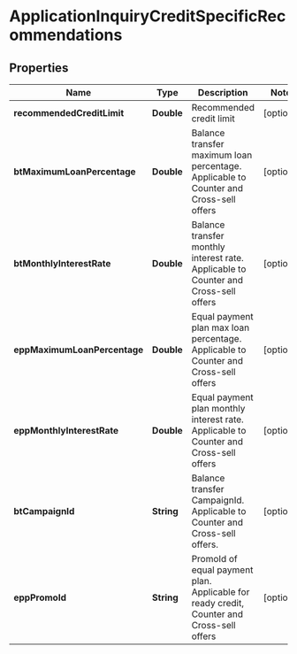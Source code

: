 # ApplicationInquiryCreditSpecificRecommendations

## Properties
Name | Type | Description | Notes
------------ | ------------- | ------------- | -------------
**recommendedCreditLimit** | **Double** | Recommended credit limit |  [optional]
**btMaximumLoanPercentage** | **Double** | Balance transfer maximum loan percentage. Applicable to Counter and Cross-sell offers |  [optional]
**btMonthlyInterestRate** | **Double** | Balance transfer monthly interest rate. Applicable to Counter and Cross-sell offers |  [optional]
**eppMaximumLoanPercentage** | **Double** | Equal payment plan max loan percentage. Applicable to Counter and Cross-sell offers |  [optional]
**eppMonthlyInterestRate** | **Double** | Equal payment plan monthly interest rate. Applicable to Counter and Cross-sell offers |  [optional]
**btCampaignId** | **String** | Balance transfer CampaignId. Applicable to Counter and Cross-sell offers. |  [optional]
**eppPromoId** | **String** | PromoId of equal payment plan. Applicable for ready credit, Counter and Cross-sell offers |  [optional]
